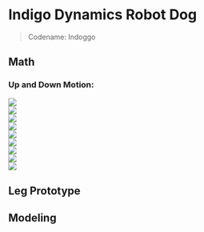 # Indigo Dynamics Robot Dog

> Codename: Indoggo

## Math

### Up and Down Motion:

<!-- font-family: TimesNewRoman; color: black;  -->
<div style="background: white; width: fit-content;">
<img src="https://render.githubusercontent.com/render/math?math=\phi_1 = \acos{\frac{{L_1^2} %2B {L_2^2} - x^2 - y^2}{2 L_1 L_2}}">
<br>
<img src="https://render.githubusercontent.com/render/math?math=\phi_2 = \atan{\frac{x}{y}}">
<br>
<img src="https://render.githubusercontent.com/render/math?math=\theta_1 = \phi_2 - \asin{\frac{L_2 \sin{\phi_1}}{\sqrt{x^2 %2B y^2}}}">
<br>
<img src="https://render.githubusercontent.com/render/math?math=\theta_2 = \pi - \phi_1 - \theta_1">
<br>
<img src="https://render.githubusercontent.com/render/math?math=\where \phi_1, \phi_2, \theta_1, \theta_2 \in \Re">
<br>
<img src="https://render.githubusercontent.com/render/math?math=\phi_1 - \angle\shoulder">
<br>
<img src="https://render.githubusercontent.com/render/math?math=\phi_2 - \angle\elbow">
<br>
<img src="https://render.githubusercontent.com/render/math?math=\theta_1 - \measuredangle\shoulderSensor">
<br>
<img src="https://render.githubusercontent.com/render/math?math=\theta_2 - \measuredangle\elbowSensor">
</div>

## Leg Prototype

## Modeling
